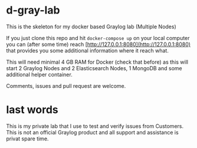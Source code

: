 # d-gray-lab
This is the skeleton for my docker based Graylog lab (Multiple Nodes)

If you just clone this repo and hit `docker-compose up` on your local computer 
you can (after some time) reach [http://127.0.0.1:8080](http://127.0.0.1:8080)
that provides you some additional information where it reach what.

This will need minimal 4 GB RAM for Docker (check that before) as this will
start 2 Graylog Nodes and 2 Elasticsearch Nodes, 1 MongoDB and some additional
helper container.

Comments, issues and pull request are welcome.

# last words

This is my private lab that I use to test and verify issues from Customers. This
is not an official Graylog product and all support and assistance is privat
spare time. 

